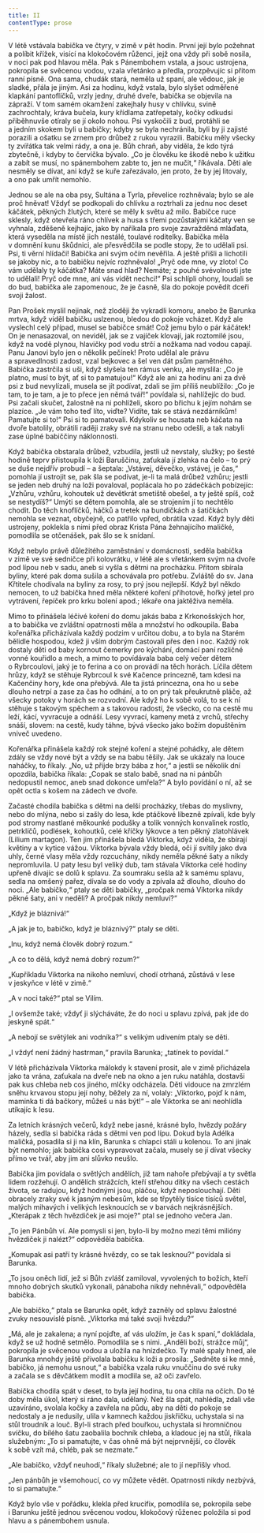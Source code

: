 ```yaml
---
title: II
contentType: prose
---
```


V létě vstávala babička ve čtyry, v zimě v pět hodin. První její bylo požehnat a políbit křížek, visící na klokočovém růženci, jejž ona vždy při sobě nosila, v noci pak pod hlavou měla. Pak s Pánembohem vstala, a jsouc ustrojena, pokropila se svěcenou vodou, vzala vřetánko a předla, prozpěvujíc si přitom ranní písně. Ona sama, chudák stará, neměla už spaní, ale vědouc, jak je sladké, přála je jiným. Asi za hodinu, když vstala, bylo slyšet odměřené klapkání pantoflíčků, vrzly jedny, druhé dveře, babička se objevila na zápraží. V tom samém okamžení zakejhaly husy v chlívku, svině zachrochtaly, kráva bučela, kury křídlama zatřepetaly, kočky odkudsi přiběhnuvše otíraly se jí okolo nohou. Psi vyskočili z bud, protáhli se a jedním skokem byli u babičky; kdyby se byla nechránila, byli by ji zajisté porazili a ošatku se zrnem pro drůbež z rukou vyrazili. Babičku měly všecky ty zvířátka tak velmi rády, a ona je. Bůh chraň, aby viděla, že kdo týrá zbytečně, i kdyby to červíčka bývalo. „Co je člověku ke škodě nebo k užitku a zabít se musí, no spánembohem zabte to, jen ne mučit,“ říkávala. Děti ale nesměly se dívat, ani když se kuře zařezávalo, jen proto, že by jej litovaly, a ono pak umřít nemohlo.

Jednou se ale na oba psy, Sultána a Tyrla, převelice rozhněvala; bylo se ale proč hněvat! Vždyť se podkopali do chlívku a roztrhali za jednu noc deset káčátek, pěkných žlutých, které se měly k světu až milo. Babičce ruce sklesly, když otevřela ráno chlívek a husa s třemi pozůstalými káčaty ven se vyhnala, zděšeně kejhajíc, jako by naříkala pro svoje zavražděná mláďata, která vyseděla na místě jich nestálé, toulavé roditelky. Babička měla v domnění kunu škůdnici, ale přesvědčila se podle stopy, že to udělali psi. Psi, ti věrní hlídači! Babička ani svým očím nevěřila. A ještě přišli a lichotili se jakoby nic, a to babičku nejvíc rozhněvalo! „Pryč ode mne, vy zloto! Co vám udělaly ty káčátka? Máte snad hlad? Nemáte; z pouhé svévolnosti jste to udělali! Pryč ode mne, ani vás vidět nechci!“ Psi schlípli ohony, loudali se do bud, babička ale zapomenouc, že je časně, šla do pokoje povědít dceři svoji žalost.

Pan Prošek myslil nejinak, než zloději že vykradli komoru, anebo že Barunka mrtva, když viděl babičku uslzenou, bledou do pokoje vcházet. Když ale vyslechl celý případ, musel se babičce smát! Což jemu bylo o pár káčátek! On je nenasazoval, on neviděl, jak se z vajíček klovají, jak roztomilé jsou, když na vodě plynou, hlavičky pod vodu strčí a nožkama nad vodou capají. Panu Janovi bylo jen o několik pečínek! Proto udělal ale právu a spravedlnosti zadost, vzal bejkovec a šel ven dát psům pamětného. Babička zastrčila si uši, když slyšela ten rámus venku, ale myslila: „Co je platno, musí to být, ať si to pamatujou!“ Když ale ani za hodinu ani za dvě psi z bud nevylízali, musela se jít podívat, zdali se jim příliš neublížilo: „Co je tam, to je tam, a je to přece jen němá tvář!“ povídala si, nahlížejíc do bud. Psi začali skučet, žalostně na ni pohlíželi, skoro po břichu k jejím nohám se plazíce. „Je vám toho teď líto, viďte? Vidíte, tak se stává nezdárníkům! Pamatujte si to!“ Psi si to pamatovali. Kdykoliv se housata neb káčata na dvoře batolily, obrátili raději zraky své na stranu nebo odešli, a tak nabyli zase úplné babiččiny náklonnosti.

Když babička obstarala drůbež, vzbudila, jestli už nevstaly, služky; po šesté hodině teprv přistoupila k loži Baruščinu, zaťukala jí zlehka na čelo – to prý se duše nejdřív probudí – a šeptala: „Vstávej, děvečko, vstávej, je čas,“ pomohla jí ustrojit se, pak šla se podívat, je-li ta malá drůbež vzhůru; jestli se jeden neb druhý na loži povaloval, poplácala ho po zádečkách pobízejíc: „Vzhůru, vzhůru, kohoutek už devětkrát smetiště obešel, a ty ještě spíš, což se nestydíš?“ Umýti se dětem pomohla, ale se strojením jí to nechtělo chodit. Do těch knoflíčků, háčků a tretek na bundičkách a šatičkách nemohla se veznat, obyčejně, co patřilo vpřed, obrátila vzad. Když byly děti ustrojeny, poklekla s nimi před obraz Krista Pána žehnajícího maličké, pomodlila se otčenášek, pak šlo se k snídaní.

Když nebylo právě důležitého zaměstnání v domácnosti, seděla babička v zimě ve své sedničce při kolovrátku, v létě ale s vřetánkem svým na dvoře pod lípou neb v sadu, aneb si vyšla s dětmi na procházku. Přitom sbírala byliny, které pak doma sušila a schovávala pro potřebu. Zvláště do sv. Jana Křtitele chodívala na byliny za rosy, to prý jsou nejlepší. Když byl někdo nemocen, to už babička hned měla některé koření přihotově, hořký jetel pro vytrávení, řepíček pro krku bolení apod.; lékaře ona jaktěživa neměla.

Mimo to přinášela léčivé koření do domu jakás baba z Krkonošských hor, a to babička ve zvláštní opatrnosti měla a množství ho odkoupila. Baba kořenářka přicházívala každý podzim v určitou dobu, a to byla na Starém bělidle hospodou, kdež ji vším dobrým častovali přes den i noc. Každý rok dostaly děti od baby kornout čemerky pro kýchání, domácí paní rozličné vonné kouřidlo a mech, a mimo to povídávala baba celý večer dětem o Rybrcoulovi, jaký je to ferina a co on provádí na těch horách. Líčila dětem hrůzy, když se stěhuje Rybrcoul k své Kačence princezně, tam kdesi na Kačenčiny hory, kde ona přebývá. Ale ta jistá princezna, ona ho u sebe dlouho netrpí a zase za čas ho odhání, a to on prý tak přeukrutně pláče, až všecky potoky v horách se rozvodní. Ale když ho k sobě volá, to se k ní stěhuje s takovým spěchem a s takovou radostí, že všecko, co na cestě mu leží, kácí, vyvracuje a odnáší. Lesy vyvrací, kameny metá z vrchů, střechy snáší, slovem: na cestě, kudy táhne, bývá všecko jako božím dopuštěním vniveč uvedeno.

Kořenářka přinášela každý rok stejné koření a stejné pohádky, ale dětem zdály se vždy nové být a vždy se na babu těšily. Jak se ukázaly na louce naháčky, to říkaly. „No, už přijde brzy bába z hor,“ a jestli se několik dní opozdila, babička říkala: „Copak se stalo babě, snad na ni pánbůh nedopustil nemoc, aneb snad dokonce umřela?“ A bylo povídání o ní, až se opět octla s košem na zádech ve dvoře.

Začasté chodila babička s dětmi na delší procházky, třebas do myslivny, nebo do mlýna, nebo si zašly do lesa, kde ptáčkové líbezně zpívali, kde byly pod stromy nastlané měkounké podušky a tolik vonných konvalinek rostlo, petrklíčů, podlések, kohoutků, celé kříčky lýkovce a ten pěkný zlatohlávek (Lilium martagon). Ten jim přinášela bledá Viktorka, když viděla, že sbírají květiny a v kytice vážou. Viktorka bývala vždy bledá, oči jí svítily jako dva uhly, černé vlasy měla vždy rozcuchány, nikdy neměla pěkné šaty a nikdy nepromluvila. U paty lesu byl veliký dub, tam stávala Viktorka celé hodiny upřeně dívajíc se dolů k splavu. Za soumraku sešla až k samému splavu, sedla na omšený pařez, dívala se do vody a zpívala až dlouho, dlouho do noci. „Ale babičko,“ ptaly se děti babičky, „pročpak nemá Viktorka nikdy pěkné šaty, ani v neděli? A pročpak nikdy nemluví?“

„Když je bláznivá!“

„A jak je to, babičko, když je bláznivý?“ ptaly se děti.

„Inu, když nemá člověk dobrý rozum.“

„A co to dělá, když nemá dobrý rozum?“

„Kupříkladu Viktorka na nikoho nemluví, chodí otrhaná, zůstává v lese v jeskyňce v létě v zimě.“

„A v noci také?“ ptal se Vilím.

„I ovšemže také; vždyť ji slýcháváte, že do noci u splavu zpívá, pak jde do jeskyně spát.“

„A nebojí se světýlek ani vodníka?“ s velikým udivením ptaly se děti.

„I vždyť není žádný hastrman,“ pravila Barunka; „tatínek to povídal.“

V létě přicházívala Viktorka málokdy k stavení prosit, ale v zimě přicházela jako ta vrána, zaťukala na dveře neb na okno a jen ruku natáhla, dostavši pak kus chleba neb cos jiného, mlčky odcházela. Děti vidouce na zmrzlém sněhu krvavou stopu její nohy, běžely za ní, volaly: „Viktorko, pojď k nám, maminka ti dá bačkory, můžeš u nás být!“ – ale Viktorka se ani neohlídla utíkajíc k lesu.

Za letních krásných večerů, když nebe jasné, krásné bylo, hvězdy požáry házely, sedla si babička ráda s dětmi ven pod lípu. Dokud byla Adélka maličká, posadila si ji na klín, Barunka s chlapci stáli u kolenou. To ani jinak být nemohlo; jak babička cosi vypravovat začala, musely se jí dívat všecky přímo ve tvář, aby jim ani slůvko neušlo.

Babička jim povídala o světlých andělích, již tam nahoře přebývají a ty světla lidem rozžehují. O andělích strážcích, kteří střehou dítky na všech cestách života, se radujou, když hodnými jsou, pláčou, když neposlouchají. Děti obracely zraky své k jasným nebesům, kde se třpytěly tisíce tisíců světel, malých mihavých i velikých lesknoucích se v barvách nejkrásnějších. „Kterápak z těch hvězdiček je asi moje?“ ptal se jednoho večera Jan.

„To jen Pánbůh ví. Ale pomysli si jen, bylo-li by možno mezi těmi milióny hvězdiček ji nalézt?“ odpověděla babička.

„Komupak asi patří ty krásné hvězdy, co se tak lesknou?“ povídala si Barunka.

„To jsou oněch lidí, jež si Bůh zvlášť zamiloval, vyvolených to božích, kteří mnoho dobrých skutků vykonali, pánaboha nikdy nehněvali,“ odpověděla babička.

„Ale babičko,“ ptala se Barunka opět, když zazněly od splavu žalostné zvuky nesouvislé písně. „Viktorka má také svoji hvězdu?“

„Má, ale je zakalena; a nyní pojďte, ať vás uložím, je čas k spaní,“ dokládala, když se už hodně setmělo. Pomodlila se s nimi. „Anděli boží, strážce můj“, pokropila je svěcenou vodou a uložila na hnízdečko. Ty malé spaly hned, ale Barunka mnohdy ještě přivolala babičku k loži a prosila: „Sedněte si ke mně, babičko, já nemohu usnout,“ a babička vzala ruku vnuččinu do své ruky a začala se s děvčátkem modlit a modlila se, až oči zavřelo.

Babička chodila spát v deset, to byla její hodina, tu ona cítila na očích. Do té doby měla úkol, který si ráno dala, udělaný. Než šla spát, nahlédla, zdali vše uzavíráno, svolala kočky a zavřela na půdu, aby na děti do pokoje se nedostaly a je nedusily, ulila v kamnech každou jiskřičku, uchystala si na stůl troudník a louč. Byl-li strach před bouřkou, uchystala si hromničnou svíčku, do bílého šatu zaobalila bochník chleba, a kladouc jej na stůl, říkala služebným: „To si pamatujte, v čas ohně má být nejprvnější, co člověk k sobě vzít má, chléb, pak se nezmate.“

„Ale babičko, vždyť neuhodí,“ říkaly služebné; ale to jí nepřišly vhod.

„Jen pánbůh je všemohoucí, co vy můžete vědět. Opatrnosti nikdy nezbývá, to si pamatujte.“

Když bylo vše v pořádku, klekla před krucifix, pomodlila se, pokropila sebe i Barunku ještě jednou svěcenou vodou, klokočový růženec položila si pod hlavu a s pánembohem usnula.
